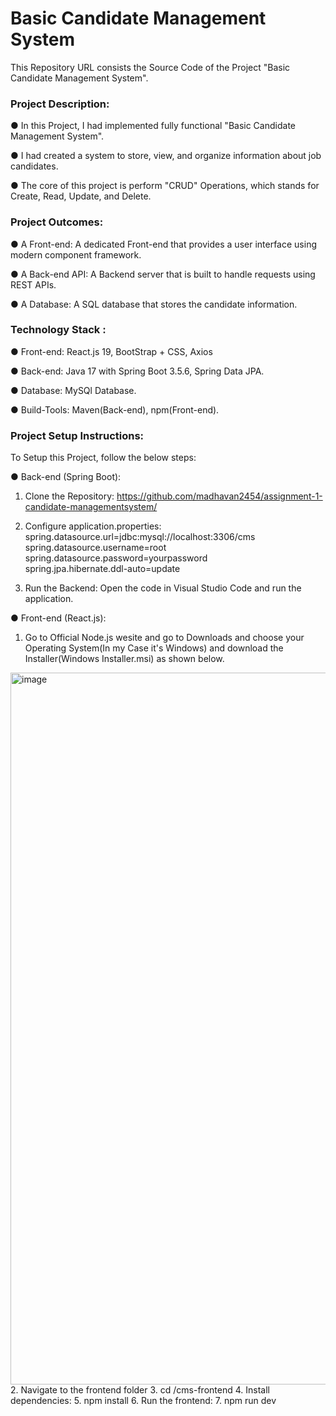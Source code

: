 #             Basic Candidate Management System                

This Repository URL consists the Source Code of the Project "Basic Candidate Management System".

### Project Description:

● In this Project, I had implemented fully functional "Basic Candidate Management System".

● I had created a system to store, view, and organize information about job candidates.

● The core of this project is perform "CRUD" Operations, which stands for Create, Read, Update, and Delete.



### Project Outcomes:

● A Front-end: A dedicated Front-end that provides a user interface using modern component framework. 

● A Back-end API: A Backend server that is built to handle requests using REST APIs. 

● A Database: A SQL database that stores the candidate information.



### Technology Stack :

● Front-end: React.js 19, BootStrap + CSS, Axios

● Back-end: Java 17 with Spring Boot 3.5.6, Spring Data JPA.

● Database: MySQl Database.

● Build-Tools: Maven(Back-end), npm(Front-end).


### Project Setup Instructions:

To Setup this Project, follow the below steps:

● Back-end (Spring Boot):

1. Clone the Repository:
   https://github.com/madhavan2454/assignment-1-candidate-managementsystem/

2. Configure application.properties:   
   spring.datasource.url=jdbc:mysql://localhost:3306/cms   
spring.datasource.username=root   
spring.datasource.password=yourpassword    
spring.jpa.hibernate.ddl-auto=update

4. Run the Backend:
   Open the code in Visual Studio Code and run the application.  


● Front-end (React.js):

1. Go to Official Node.js wesite and go to Downloads and choose your Operating System(In my Case it's Windows) and download the Installer(Windows Installer.msi) as shown below.
<img width="1916" height="1139" alt="image" src="https://github.com/user-attachments/assets/c35fde78-4edc-4edc-b52a-2830e168df4c" />
2. Navigate to the frontend folder
3. cd /cms-frontend
4. Install dependencies:
5. npm install
6. Run the frontend:
7. npm run dev   


